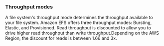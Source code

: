### Throughput modes
A file system's throughput mode determines the throughput available to your file system. Amazon EFS offers three throughput modes: Bursting, Elastic, and Provisioned.
Read throughput is discounted to allow you to drive higher read throughput than write throughput.Depending on the AWS Region, the discount for reads is between 1.66 and 3x.
